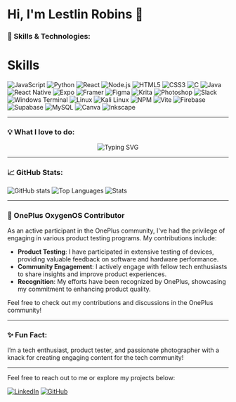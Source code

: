 # Hi, I'm Lestlin Robins 👋

### 🚀 Skills & Technologies:
# Skills
![JavaScript](https://img.shields.io/badge/JavaScript-F0DB4F?style=for-the-badge&logo=javascript&logoColor=323330)
![Python](https://img.shields.io/badge/Python-3776AB?style=for-the-badge&logo=python&logoColor=white)
![React](https://img.shields.io/badge/React-61DAFB?style=for-the-badge&logo=react&logoColor=white)
![Node.js](https://img.shields.io/badge/Node.js-339933?style=for-the-badge&logo=node.js&logoColor=white)
![HTML5](https://img.shields.io/badge/HTML5-E34F26?style=for-the-badge&logo=html5&logoColor=white)
![CSS3](https://img.shields.io/badge/CSS3-1572B6?style=for-the-badge&logo=css3&logoColor=white)
![C](https://img.shields.io/badge/C-A8B9CC?style=for-the-badge&logo=c&logoColor=white)
![Java](https://img.shields.io/badge/Java-007396?style=for-the-badge&logo=java&logoColor=white)
![React Native](https://img.shields.io/badge/React_Native-61DAFB?style=for-the-badge&logo=react&logoColor=white)
![Expo](https://img.shields.io/badge/Expo-1B1F23?style=for-the-badge&logo=expo&logoColor=white)
![Framer](https://img.shields.io/badge/Framer-5D3E98?style=for-the-badge&logo=framer&logoColor=white)
![Figma](https://img.shields.io/badge/Figma-F24E1E?style=for-the-badge&logo=figma&logoColor=white)
![Krita](https://img.shields.io/badge/Krita-3EBF7E?style=for-the-badge&logo=krita&logoColor=white)
![Photoshop](https://img.shields.io/badge/Photoshop-31A8FF?style=for-the-badge&logo=adobephotoshop&logoColor=white)
![Slack](https://img.shields.io/badge/Slack-4A154B?style=for-the-badge&logo=slack&logoColor=white)
![Windows Terminal](https://img.shields.io/badge/Windows_Terminal-4E6E9A?style=for-the-badge&logo=windows&logoColor=white)
![Linux](https://img.shields.io/badge/Linux-FCC624?style=for-the-badge&logo=linux&logoColor=black)
![Kali Linux](https://img.shields.io/badge/Kali_Linux-557C94?style=for-the-badge&logo=kali-linux&logoColor=white)
![NPM](https://img.shields.io/badge/NPM-CB3837?style=for-the-badge&logo=npm&logoColor=white)
![Vite](https://img.shields.io/badge/Vite-646CFF?style=for-the-badge&logo=vite&logoColor=white)
![Firebase](https://img.shields.io/badge/Firebase-FFCA28?style=for-the-badge&logo=firebase&logoColor=white)
![Supabase](https://img.shields.io/badge/Supabase-3ECF8E?style=for-the-badge&logo=supabase&logoColor=white)
![MySQL](https://img.shields.io/badge/MySQL-4479A1?style=for-the-badge&logo=mysql&logoColor=white)
![Canva](https://img.shields.io/badge/Canva-00C4CC?style=for-the-badge&logo=canva&logoColor=white)
![Inkscape](https://img.shields.io/badge/Inkscape-000000?style=for-the-badge&logo=inkscape&logoColor=white)


---

### 💡 What I love to do:

<p align="center">
  <img src="https://readme-typing-svg.demolab.com?font=Fira+Code&weight=600&size=24&pause=1000&color=58A6FF&center=true&vCenter=true&width=435&lines=I+love+to+%3Ccode%2F%3E;I+love+to+%3Ctest%2F%3E;I+love+to+debug;I+love+to+develop...;Tech+Enthusiast+at+heart!" alt="Typing SVG" />
</p>

---

### 📈 GitHub Stats:
![GitHub stats](https://github-readme-stats.vercel.app/api?username=LestlinRobins&show_icons=true&theme=dark&card_width=500&hide_border=true)
![Top Languages](https://github-readme-stats.vercel.app/api/top-langs/?username=LestlinRobins&layout=compact&theme=dark&card_width=500&hide_border=true)
![Stats](https://github-readme-streak-stats.herokuapp.com/?user=LestlinRobins&theme=dark&hide_border=true)

---

### 🚀 OnePlus OxygenOS Contributor

As an active participant in the OnePlus community, I've had the privilege of engaging in various product testing programs. My contributions include:

- **Product Testing**: I have participated in extensive testing of devices, providing valuable feedback on software and hardware performance.
- **Community Engagement**: I actively engage with fellow tech enthusiasts to share insights and improve product experiences.
- **Recognition**: My efforts have been recognized by OnePlus, showcasing my commitment to enhancing product quality.

Feel free to check out my contributions and discussions in the OnePlus community!

---

### ✨ Fun Fact:
I’m a tech enthusiast, product tester, and passionate photographer with a knack for creating engaging content for the tech community!

---

Feel free to reach out to me or explore my projects below:

[![LinkedIn](https://img.shields.io/badge/LinkedIn-0077B5?style=for-the-badge&logo=linkedin&logoColor=white)](https://linkedin.com/in/lestlinrobins)
[![GitHub](https://img.shields.io/badge/GitHub-181717?style=for-the-badge&logo=github&logoColor=white)](https://github.com/lestlinrobins)

